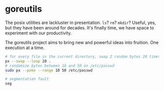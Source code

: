 
# goreutils

The posix utilities are lackluster in presentation. `ls`? `rm`? `mkdir`? Useful, yes, but they have been around for decades. It's finally time, we have space to experiment with our productivity.

The goreutils project aims to bring new and powerful ideas into fruition. One execution at a time.

```bash
# for every file in the current directory, swap 2 random bytes 20 times
px --swap --loop 20 .
# randomize bytes between 10 and 50 on /etc/passwd
sudo px --poke --range 10 50 /etc/passwd

# segmentation fault
seg
```


